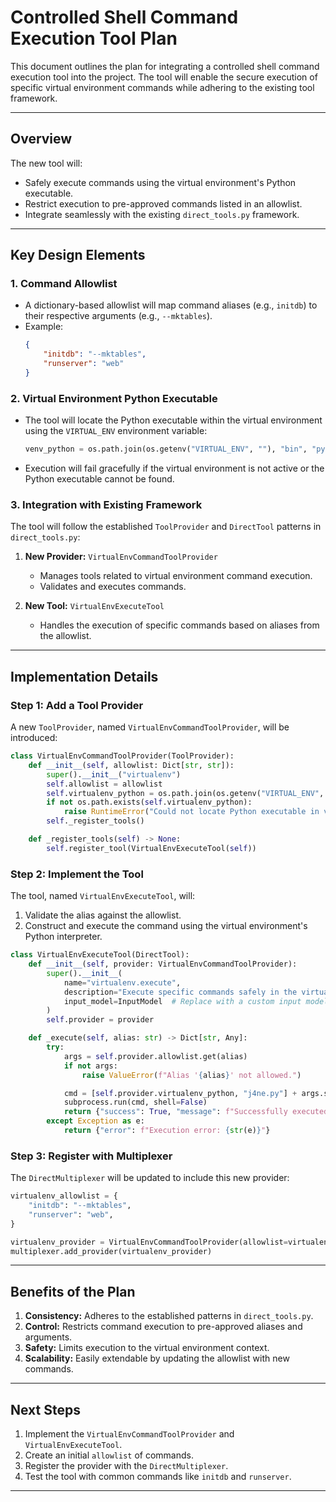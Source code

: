# Controlled Shell Command Execution Tool Plan

This document outlines the plan for integrating a controlled shell command execution tool into the project. The tool will enable the secure execution of specific virtual environment commands while adhering to the existing tool framework.

---

## **Overview**
The new tool will:
- Safely execute commands using the virtual environment's Python executable.
- Restrict execution to pre-approved commands listed in an allowlist.
- Integrate seamlessly with the existing `direct_tools.py` framework.

---

## **Key Design Elements**

### **1. Command Allowlist**
- A dictionary-based allowlist will map command aliases (e.g., `initdb`) to their respective arguments (e.g., `--mktables`).
- Example:
  ```json
  {
      "initdb": "--mktables",
      "runserver": "web"
  }
  ```

### **2. Virtual Environment Python Executable**
- The tool will locate the Python executable within the virtual environment using the `VIRTUAL_ENV` environment variable:
  ```python
  venv_python = os.path.join(os.getenv("VIRTUAL_ENV", ""), "bin", "python")
  ```
- Execution will fail gracefully if the virtual environment is not active or the Python executable cannot be found.

### **3. Integration with Existing Framework**
The tool will follow the established `ToolProvider` and `DirectTool` patterns in `direct_tools.py`:
1. **New Provider:** `VirtualEnvCommandToolProvider`
   - Manages tools related to virtual environment command execution.
   - Validates and executes commands.

2. **New Tool:** `VirtualEnvExecuteTool`
   - Handles the execution of specific commands based on aliases from the allowlist.

---

## **Implementation Details**

### **Step 1: Add a Tool Provider**
A new `ToolProvider`, named `VirtualEnvCommandToolProvider`, will be introduced:
```python
class VirtualEnvCommandToolProvider(ToolProvider):
    def __init__(self, allowlist: Dict[str, str]):
        super().__init__("virtualenv")
        self.allowlist = allowlist
        self.virtualenv_python = os.path.join(os.getenv("VIRTUAL_ENV", ""), "bin", "python")
        if not os.path.exists(self.virtualenv_python):
            raise RuntimeError("Could not locate Python executable in virtual environment!")
        self._register_tools()

    def _register_tools(self) -> None:
        self.register_tool(VirtualEnvExecuteTool(self))
```

### **Step 2: Implement the Tool**
The tool, named `VirtualEnvExecuteTool`, will:
1. Validate the alias against the allowlist.
2. Construct and execute the command using the virtual environment's Python interpreter.

```python
class VirtualEnvExecuteTool(DirectTool):
    def __init__(self, provider: VirtualEnvCommandToolProvider):
        super().__init__(
            name="virtualenv.execute",
            description="Execute specific commands safely in the virtual environment",
            input_model=InputModel  # Replace with a custom input model if needed
        )
        self.provider = provider

    def _execute(self, alias: str) -> Dict[str, Any]:
        try:
            args = self.provider.allowlist.get(alias)
            if not args:
                raise ValueError(f"Alias '{alias}' not allowed.")

            cmd = [self.provider.virtualenv_python, "j4ne.py"] + args.split()
            subprocess.run(cmd, shell=False)
            return {"success": True, "message": f"Successfully executed '{alias}'"}
        except Exception as e:
            return {"error": f"Execution error: {str(e)}"}
```

### **Step 3: Register with Multiplexer**
The `DirectMultiplexer` will be updated to include this new provider:
```python
virtualenv_allowlist = {
    "initdb": "--mktables",
    "runserver": "web",
}

virtualenv_provider = VirtualEnvCommandToolProvider(allowlist=virtualenv_allowlist)
multiplexer.add_provider(virtualenv_provider)
```

---

## **Benefits of the Plan**
1. **Consistency:** Adheres to the established patterns in `direct_tools.py`.
2. **Control:** Restricts command execution to pre-approved aliases and arguments.
3. **Safety:** Limits execution to the virtual environment context.
4. **Scalability:** Easily extendable by updating the allowlist with new commands.

---

## **Next Steps**
1. Implement the `VirtualEnvCommandToolProvider` and `VirtualEnvExecuteTool`.
2. Create an initial `allowlist` of commands.
3. Register the provider with the `DirectMultiplexer`.
4. Test the tool with common commands like `initdb` and `runserver`.

---